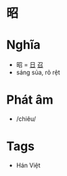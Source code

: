 # 昭

# Nghĩa
* 昭 = [日](日.md) [召](召.md)
* sáng sủa, rõ rệt

# Phát âm
* /chiêu/

# Tags
* Hán Việt

<script>window.HANZI_FIELD='昭';</script>

